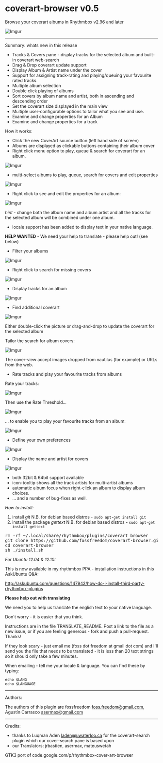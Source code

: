 coverart-browser v0.5
================

Browse your coverart albums in Rhythmbox v2.96 and later

![Imgur](http://i.imgur.com/LJUif.png)

-----------

Summary: whats new in this release

 - Tracks & Covers pane - display tracks for the selected album and built-in coverart web-search
 - Drag & Drop coverart update support
 - Display Album & Artist name under the cover
 - Support for assigning track-rating and playing/queuing your favourite rated tracks
 - Multiple album selection
 - Double click playing of albums
 - Sort covers by album name and artist, both in ascending and descending order
 - Set the coverart size displayed in the main view
 - Multiple user-configurable options to tailor what you see and use.
 - Examine and change properties for an Album
 - Examine and change properties for a track

How it works:

 - Click the new CoverArt source button (left hand side of screen)
 - Albums are displayed as clickable buttons containing their album cover
 - Right click menu option to play, queue & search for coverart for an album.

![Imgur](http://i.imgur.com/D5Nq9.png)

 - multi-select albums to play, queue, search for covers and edit properties

![Imgur](http://i.imgur.com/LF6nh.png)

 - Right click to see and edit the properties for an album:

![Imgur](http://i.imgur.com/U1YyX.png)

*hint* - change both the album name and album artist and all the tracks for 
  the selected album will be combined under one album.

 - locale support has been added to display text in your native language.

**HELP WANTED** - We need your help to translate - please help out! (see below)

 - Filter your albums

![Imgur](http://i.imgur.com/1QEfH.png)

 - Right click to search for missing covers

![Imgur](http://i.imgur.com/QmHzi.png)

 - Display tracks for an album

![Imgur](http://i.imgur.com/0QG1g.png)

 - Find additional coverart

![Imgur](http://i.imgur.com/78pkf.png)

Either double-click the picture or drag-and-drop to update the coverart for the selected album

Tailor the search for album covers:

![Imgur](http://i.imgur.com/N7cy6.png)

The cover-view accept images dropped from nautilus (for example) or URLs from the web.

 - Rate tracks and play your favourite tracks from albums

Rate your tracks:

![Imgur](http://i.imgur.com/ju5Yl.png)

Then use the Rate Threshold...

![Imgur](http://i.imgur.com/3flms.png)

... to enable you to play your favourite tracks from an album:

![Imgur](http://i.imgur.com/NrJAe.png)

 - Define your own preferences

![Imgur](http://i.imgur.com/XIevz.png)

 - Display the name and artist for covers

![Imgur](http://i.imgur.com/3xDfI.png)

 - both 32bit & 64bit support available
 - icon-tooltip shows all the track artists for multi-artist albums
 - automatic album focus when right-click an album to display album choices.
 - ... and a number of bug-fixes as well.

*How to install:*

1. install *git*
N.B. for debian based distros - `sudo apt-get install git`
2. install the package *gettext*
N.B. for debian based distros - `sudo apt-get install gettext`

<pre>
rm -rf ~/.local/share/rhythmbox/plugins/coverart_browser
git clone https://github.com/fossfreedom/coverart-browser.git -b master
cd coverart-browser
sh ./install.sh
</pre>

*For Ubuntu 12.04 & 12.10:*

This is now available in my rhythmbox PPA - installation instructions in this AskUbuntu Q&A:

http://askubuntu.com/questions/147942/how-do-i-install-third-party-rhythmbox-plugins

**Please help out with translating**

We need you to help us translate the english text to your native language.

Don't worry - it is easier that you think.

Instructions are in the file TRANSLATE_README. Post a link to the file as a new issue, or
if you are feeling generous - fork and push a pull-request. Thanks!

If they look scary - just email me (foss dot freedom at gmail dot com) and I'll send you the 
file that needs to be translated - it is less than 20 text strings so it should only take a
few minutes.

When emailing - tell me your locale & language.  You can find these by typing:

    echo $LANG
    echo $LANGUAGE

-------

Authors:

The authors of this plugin are fossfreedom <foss.freedom@gmail.com>, Agustín Carrasco <asermax@gmail.com>

-------

Credits:

 - thanks to Luqman Aden <laden@uwaterloo.ca> for the coverart-search plugin which our cover-search pane is based upon
 - our Translators: jrbastien, asermax, mateuswetah

GTK3 port of code.google.com/p/rhythmbox-cover-art-browser
